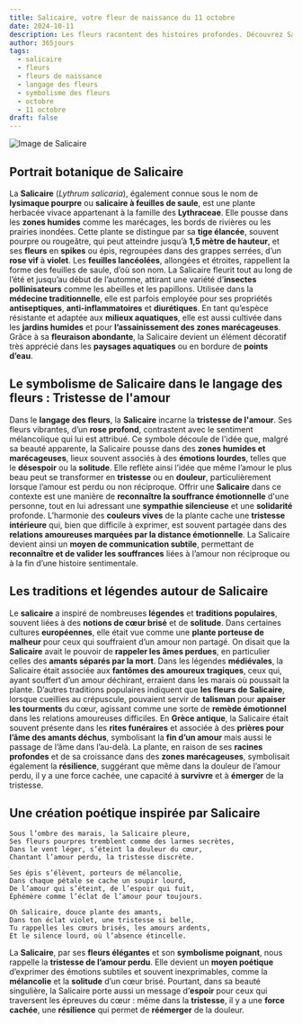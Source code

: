 ```yaml
---
title: Salicaire, votre fleur de naissance du 11 octobre
date: 2024-10-11
description: Les fleurs racontent des histoires profondes. Découvrez Salicaire, votre fleur de naissance du 11 octobre, ses symboles et récits fascinants. Plongez dans sa signification et son langage unique dans l'art floral.
author: 365jours
tags:
  - salicaire
  - fleurs
  - fleurs de naissance
  - langage des fleurs
  - symbolisme des fleurs
  - octobre
  - 11 octobre
draft: false
---
```


![Image de Salicaire](https://cdn.pixabay.com/photo/2019/07/15/12/11/ordinary-loosestrife-4339197_1280.jpg#center)


## Portrait botanique de Salicaire

La **Salicaire** (_Lythrum salicaria_), également connue sous le nom de **lysimaque pourpre** ou **salicaire à feuilles de saule**, est une plante herbacée vivace appartenant à la famille des **Lythraceae**. Elle pousse dans les **zones humides** comme les marécages, les bords de rivières ou les prairies inondées. Cette plante se distingue par sa **tige élancée**, souvent pourpre ou rougeâtre, qui peut atteindre jusqu’à **1,5 mètre de hauteur**, et ses **fleurs** en **spikes** ou épis, regroupées dans des grappes serrées, d’un **rose vif** à **violet**. Les **feuilles lancéolées**, allongées et étroites, rappellent la forme des feuilles de saule, d’où son nom. La Salicaire fleurit tout au long de l’été et jusqu’au début de l’automne, attirant une variété d’**insectes pollinisateurs** comme les abeilles et les papillons. Utilisée dans la **médecine traditionnelle**, elle est parfois employée pour ses propriétés **antiseptiques**, **anti-inflammatoires** et **diurétiques**. En tant qu’espèce résistante et adaptée aux **milieux aquatiques**, elle est aussi cultivée dans les **jardins humides** et pour **l’assainissement des zones marécageuses**. Grâce à sa **fleuraison abondante**, la Salicaire devient un élément décoratif très apprécié dans les **paysages aquatiques** ou en bordure de **points d’eau**.

## Le symbolisme de Salicaire dans le langage des fleurs : Tristesse de l'amour

Dans le **langage des fleurs**, la **Salicaire** incarne la **tristesse de l'amour**. Ses fleurs vibrantes, d’un **rose profond**, contrastent avec le sentiment mélancolique qui lui est attribué. Ce symbole découle de l'idée que, malgré sa beauté apparente, la Salicaire pousse dans des **zones humides et marécageuses**, lieux souvent associés à des **émotions lourdes**, telles que le **désespoir** ou la **solitude**. Elle reflète ainsi l’idée que même l’amour le plus beau peut se transformer en **tristesse** ou en **douleur**, particulièrement lorsque l’amour est perdu ou non réciproque. Offrir une **Salicaire** dans ce contexte est une manière de **reconnaître la souffrance émotionnelle** d'une personne, tout en lui adressant une **sympathie silencieuse** et une **solidarité** profonde. L’harmonie des **couleurs vives** de la plante cache une **tristesse intérieure** qui, bien que difficile à exprimer, est souvent partagée dans des **relations amoureuses marquées par la distance émotionnelle**. La Salicaire devient ainsi un **moyen de communication subtile**, permettant de **reconnaître et de valider les souffrances** liées à l’amour non réciproque ou à la fin d’une histoire sentimentale.

## Les traditions et légendes autour de Salicaire

Le **salicaire** a inspiré de nombreuses **légendes** et **traditions populaires**, souvent liées à des **notions de cœur brisé** et de **solitude**. Dans certaines cultures **européennes**, elle était vue comme une **plante porteuse de malheur** pour ceux qui souffraient d’un amour non partagé. On disait que la **Salicaire** avait le pouvoir de **rappeler les âmes perdues**, en particulier celles des **amants séparés par la mort**. Dans les légendes **médiévales**, la Salicaire était associée aux **fantômes des amoureux tragiques**, ceux qui, ayant souffert d’un amour déchirant, erraient dans les marais où poussait la plante. D’autres traditions populaires indiquent que **les fleurs de Salicaire**, lorsque cueillies au crépuscule, pouvaient servir de **talisman** pour **apaiser les tourments** du cœur, agissant comme une sorte de **remède émotionnel** dans les relations amoureuses difficiles. En **Grèce antique**, la Salicaire était souvent présente dans les **rites funéraires** et associée à des **prières pour l’âme des amants déchus**, symbolisant la **fin d’un amour** mais aussi le passage de l’âme dans l’au-delà. La plante, en raison de ses **racines profondes** et de sa croissance dans des **zones marécageuses**, symbolisait également la **résilience**, suggérant que même dans la douleur de l’amour perdu, il y a une force cachée, une capacité à **survivre** et à **émerger** de la tristesse.

## Une création poétique inspirée par Salicaire

```
Sous l’ombre des marais, la Salicaire pleure,
Ses fleurs pourpres tremblent comme des larmes secrètes,
Dans le vent léger, s’éteint la douleur du cœur,
Chantant l’amour perdu, la tristesse discrète.

Ses épis s’élèvent, porteurs de mélancolie,
Dans chaque pétale se cache un soupir lourd,
De l’amour qui s’éteint, de l’espoir qui fuit,
Éphémère comme l’éclat de l’amour pour toujours.

Oh Salicaire, douce plante des amants,
Dans ton éclat violet, une tristesse si belle,
Tu rappelles les cœurs brisés, les amours ardents,
Et le silence lourd, où l’absence étincelle.
```

La **Salicaire**, par ses **fleurs élégantes** et son **symbolisme poignant**, nous rappelle la **tristesse de l’amour perdu**. Elle devient un **moyen poétique** d’exprimer des émotions subtiles et souvent inexprimables, comme la **mélancolie** et la **solitude** d’un cœur brisé. Pourtant, dans sa beauté singulière, la Salicaire porte aussi un message d’**espoir** pour ceux qui traversent les épreuves du cœur : même dans la **tristesse**, il y a une **force cachée**, une **résilience** qui permet de **réémerger** de la douleur.